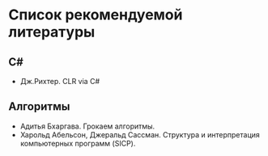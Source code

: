 # Список рекомендуемой литературы

## C#

- Дж.Рихтер. CLR via C#


## Алгоритмы

- Адитья Бхаргава. Грокаем алгоритмы.
- Харольд Абельсон, Джеральд Сассман. Структура и интерпретация компьютерных программ (SICP).
